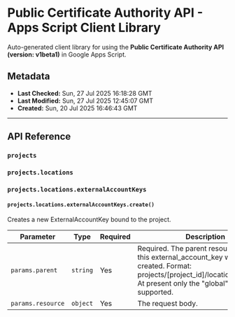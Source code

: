 # Public Certificate Authority API - Apps Script Client Library

Auto-generated client library for using the **Public Certificate Authority API (version: v1beta1)** in Google Apps Script.

## Metadata

- **Last Checked:** Sun, 27 Jul 2025 16:18:28 GMT
- **Last Modified:** Sun, 27 Jul 2025 12:45:07 GMT
- **Created:** Sun, 20 Jul 2025 16:46:43 GMT



---

## API Reference

### `projects`

### `projects.locations`

### `projects.locations.externalAccountKeys`

#### `projects.locations.externalAccountKeys.create()`

Creates a new ExternalAccountKey bound to the project.

| Parameter | Type | Required | Description |
|---|---|---|---|
| `params.parent` | `string` | Yes | Required. The parent resource where this external_account_key will be created. Format: projects/[project_id]/locations/[location]. At present only the "global" location is supported. |
| `params.resource` | `object` | Yes | The request body. |